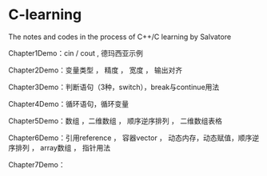 # C-learning
The notes and codes  in the process of C++/C learning by Salvatore


Chapter1Demo：cin / cout  , 德玛西亚示例



Chapter2Demo：变量类型 ， 精度 ， 宽度 ， 输出对齐



Chapter3Demo：判断语句（3种，switch），break与continue用法



Chapter4Demo：循环语句，循环变量




Chapter5Demo：数组 ，二维数组 ，  顺序逆序排列 ， 二维数组表格



Chapter6Demo：引用reference ， 容器vector ， 动态内存，动态赋值，顺序逆序排列 ， array数组 ， 指针用法




Chapter7Demo：
